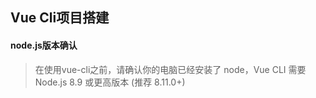 ## Vue Cli项目搭建

#### node.js版本确认
> 在使用vue-cli之前，请确认你的电脑已经安装了 node，Vue CLI 需要 Node.js 8.9 或更高版本 (推荐 8.11.0+)
